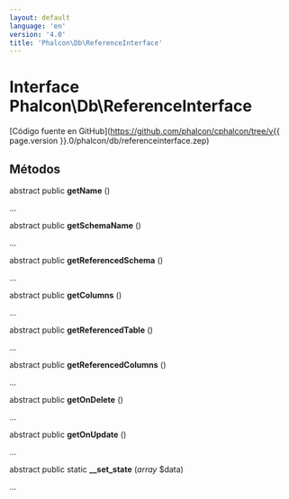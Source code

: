 ```yaml
---
layout: default
language: 'en'
version: '4.0'
title: 'Phalcon\Db\ReferenceInterface'
---
```


# Interface **Phalcon\Db\ReferenceInterface**

[Código fuente en GitHub](https://github.com/phalcon/cphalcon/tree/v{{ page.version }}.0/phalcon/db/referenceinterface.zep)

## Métodos

abstract public **getName** ()

...

abstract public **getSchemaName** ()

...

abstract public **getReferencedSchema** ()

...

abstract public **getColumns** ()

...

abstract public **getReferencedTable** ()

...

abstract public **getReferencedColumns** ()

...

abstract public **getOnDelete** ()

...

abstract public **getOnUpdate** ()

...

abstract public static **__set_state** (*array* $data)

...